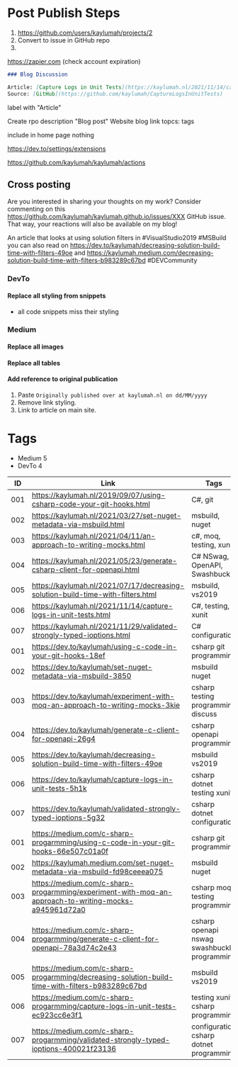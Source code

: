 # Post Publish Steps

1. https://github.com/users/kaylumah/projects/2
2. Convert to issue in GitHub repo
3. 

https://zapier.com (check account expiration)

```md
### Blog Discussion

Article: [Capture Logs in Unit Tests](https://kaylumah.nl/2021/11/14/capture-logs-in-unit-tests.html)
Source: [GitHub](https://github.com/kaylumah/CaptureLogsInUnitTests)
```

label with "Article"


Create rpo
description "Blog post"
Website blog link
topcs: tags

include in home page nothing


https://dev.to/settings/extensions

https://github.com/kaylumah/kaylumah/actions


## Cross posting

Are you interested in sharing your thoughts on my work? Consider commenting on this https://github.com/kaylumah/kaylumah.github.io/issues/XXX GitHub issue. That way, your reactions will also be available on my blog!

An article that looks at using solution filters in #VisualStudio2019 #MSBuild you can also read on https://dev.to/kaylumah/decreasing-solution-build-time-with-filters-49oe and https://kaylumah.medium.com/decreasing-solution-build-time-with-filters-b983289c67bd #DEVCommunity

### DevTo

#### Replace all styling from snippets

- all code snippets miss their styling


### Medium

#### Replace all images

#### Replace all tables

#### Add reference to original publication

1. Paste `Originally published over at kaylumah.nl on dd/MM/yyyy`
2. Remove link styling.
3. Link to article on main site.

# Tags

- Medium    5
- DevTo     4

| ID | Link | Tags |
| - | - | - |
| 001 | https://kaylumah.nl/2019/09/07/using-csharp-code-your-git-hooks.html | C#, git |
| 002 | https://kaylumah.nl/2021/03/27/set-nuget-metadata-via-msbuild.html | msbuild, nuget |
| 003 | https://kaylumah.nl/2021/04/11/an-approach-to-writing-mocks.html | c#, moq, testing, xunit | 
| 004 | https://kaylumah.nl/2021/05/23/generate-csharp-client-for-openapi.html | C# NSwag, OpenAPI, Swashbuckle |
| 005 | https://kaylumah.nl/2021/07/17/decreasing-solution-build-time-with-filters.html | msbuild, vs2019 |
| 006 | https://kaylumah.nl/2021/11/14/capture-logs-in-unit-tests.html | C#, testing, xunit |
| 007 | https://kaylumah.nl/2021/11/29/validated-strongly-typed-ioptions.html | C# configuration |
| 001 | https://dev.to/kaylumah/using-c-code-in-your-git-hooks-18ef | csharp git programming |
| 002 | https://dev.to/kaylumah/set-nuget-metadata-via-msbuild-3850 | msbuild nuget |
| 003 | https://dev.to/kaylumah/experiment-with-moq-an-approach-to-writing-mocks-3kie | csharp testing programming discuss |
| 004 | https://dev.to/kaylumah/generate-c-client-for-openapi-26g4 | csharp openapi programming |
| 005 | https://dev.to/kaylumah/decreasing-solution-build-time-with-filters-49oe | msbuild vs2019 |
| 006 | https://dev.to/kaylumah/capture-logs-in-unit-tests-5h1k | csharp dotnet testing xunit |
| 007 | https://dev.to/kaylumah/validated-strongly-typed-ioptions-5g32 | csharp dotnet configuration |
| 001 | https://medium.com/c-sharp-progarmming/using-c-code-in-your-git-hooks-66e507c01a0f | csharp git programming |
| 002 | https://kaylumah.medium.com/set-nuget-metadata-via-msbuild-fd98ceeea075 | msbuild nuget |
| 003 | https://medium.com/c-sharp-progarmming/experiment-with-moq-an-approach-to-writing-mocks-a945961d72a0 | csharp moq testing programming |
| 004 | https://medium.com/c-sharp-progarmming/generate-c-client-for-openapi-78a3d74c2e43 | csharp openapi nswag swashbuckle programming |
| 005 | https://medium.com/c-sharp-progarmming/decreasing-solution-build-time-with-filters-b983289c67bd | msbuild vs2019 |
| 006 | https://medium.com/c-sharp-progarmming/capture-logs-in-unit-tests-ec923cc6e3f1 | testing xunit csharp programming |
| 007 | https://medium.com/c-sharp-progarmming/validated-strongly-typed-ioptions-400021f23136 | configuration csharp dotnet programming |